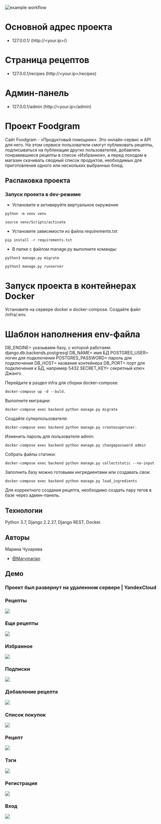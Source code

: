![example workflow](https://github.com/Marymarian/foodgram-project-react/actions/workflows/foodgram_workflow.yml/badge.svg)

# Основной адрес проекта
* 127.0.0.1/ (http://<your.ip>/)
# Страница рецептов
* 127.0.0.1/recipes (http://<your.ip>/recipes)
# Админ-панель
* 127.0.0.1/admin (http://<your.ip>/admin)

# Проект Foodgram
Cайт Foodgram - «Продуктовый помощник». Это онлайн-сервис и API для него. На этом сервисе пользователи смогут публиковать рецепты, подписываться на публикации других пользователей, добавлять понравившиеся рецепты в список «Избранное», а перед походом в магазин скачивать сводный список продуктов, необходимых для приготовления одного или нескольких выбранных блюд.

## Распаковка проекта
### Запуск проекта в dev-режиме
- Установите и активируйте виртуальное окружение
```
python -m venv venv
``` 
```
source venv/Scripts/activate
``` 
- Установите зависимости из файла requirements.txt
```
pip install -r requirements.txt
``` 
- В папке с файлом manage.py выполните команды:
```
python3 manage.py migrate
```
```
python3 manage.py runserver
```
# Запуск проекта в контейнерах Docker
Установите на сервере docker и docker-compose.
Создайте файл /infra/.env. 

# Шаблон наполнения env-файла
DB_ENGINE= указываем базу, с которой работаем: django.db.backends.postgresql
DB_NAME= имя БД
POSTGRES_USER= логин для подключения
POSTGRES_PASSWORD= пароль для подключения
DB_HOST= название контейнера
DB_PORT= порт для подключения к БД, например 5432
SECRET_KEY= секретный ключ Джанго

Перейдите в раздел infra для сборки docker-compose:
```
docker-compose up -d --buld.
```
Выполните миграции:

```
docker-compose exec backend python manage.py migrate
```
Создайте суперпользователя:

```
docker-compose exec backend python manage.py createsuperuser.
```
Изменить пароль для пользователя admin:

```
docker-compose exec backend python manage.py changepassword admin
```
Собрать файлы статики:

```
docker-compose exec backend python manage.py collectstatic --no-input
```
Заполнить базу можно готовыми ингредиентами или создавать свои:
```
docker-compose exec backend python manage.py load_ingredients
```
Для корректного создания рецепта, необходимо создать пару тегов в базе через админ-панель.

## Технологии
Python 3.7, Django 2.2.27, Django REST, Docker.

## Авторы
Марина Чухарева
- [@Marymarian](https://www.github.com/Marymarian)


## Демо
### Проект был развернут на удаленном сервере | YandexCloud
### Рецепты
![](https://github.com/Marymarian/foodgram-project-react/blob/master/gif/recipes2.gif) 
### Еще рецепты
![](https://github.com/Marymarian/foodgram-project-react/blob/master/gif/recipes.gif)
### Избранное
![](https://github.com/Marymarian/foodgram-project-react/blob/master/gif/favorites.gif)
### Подписки
![](https://github.com/Marymarian/foodgram-project-react/blob/master/gif/follows.gif)
### Добавление рецепта
![](https://github.com/Marymarian/foodgram-project-react/blob/master/gif/get_recipes.gif)
### Список покупок
![](https://github.com/Marymarian/foodgram-project-react/blob/master/gif/shop_cart.gif)
### Рецепт
![](https://github.com/Marymarian/foodgram-project-react/blob/master/gif/resipe.gif)
### Тэги
![](https://github.com/Marymarian/foodgram-project-react/blob/master/gif/tags.gif)
### Регистрация
![](https://github.com/Marymarian/foodgram-project-react/blob/master/gif/sign_in.gif)
### Вход
![](https://github.com/Marymarian/foodgram-project-react/blob/master/gif/log_in.gif)


